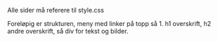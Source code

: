 Alle sider må referere til style.css

Foreløpig er strukturen, meny med linker på topp så 1. h1 overskrift, h2 andre overskrift, så div for tekst og bilder.
